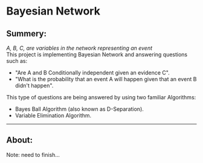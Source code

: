 # Bayesian Network

## Summery:  
*_A, B, C, are variables in the network representing an event_*   
This project is implementing Bayesian Network and answering questions such as:
* "Are A and B Conditionally independent given an evidence C". 
* "What is the probability that an event A will happen given that an 
event B didn't happen".    
  
This type of questions are being answered by using two familiar Algorithms:
* Bayes Ball Algorithm (also known as D-Separation). 
* Variable Elimination Algorithm.
___
## About:
Note: need to finish...





